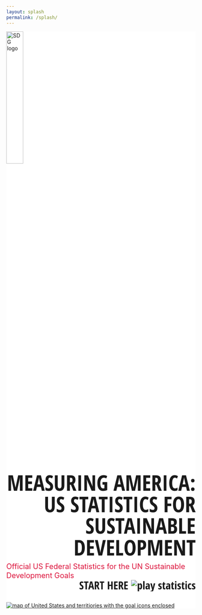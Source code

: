 ```yaml
---
layout: splash
permalink: /splash/
---
```


<style> 
.usa-grid {max-width: none;}
</style>

<link href="https://fonts.googleapis.com/css?family=Open+Sans+Condensed:700" rel="stylesheet">

<div class="usa-grid" style="background-color: #fff;">
<section class="usa-width-one-half">
<a href="https://unstats.un.org/">
<img class="" src="{{ site.baseurl }}/assets/img/en-sdg-goals-logo.png" alt="SDG logo" width="30%;"/>
</a>
<p style="font-family: 'Open Sans Condensed', sans-serif; text-align: right; font-size: 4.1em; line-height: 1; margin: 0 0 10px;">
MEASURING AMERICA:<br/>
US STATISTICS FOR<br/>
SUSTAINABLE DEVELOPMENT
</p>
<span style="color: crimson; float: right; font-size: 1.4em;">Official US Federal Statistics for the UN Sustainable Development Goals
</span>
<p style="font-family: 'Open Sans Condensed', sans-serif; text-align: right; font-size: 2.1em; line-height: 1; clear: both;">START HERE <img class="" src="{{ site.baseurl }}/assets/img/play_button.png" alt="play statistics" /></p>
</section>

<section class="usa-width-one-half">
<a href="{{ site.baseurl }}">
<img class="" src="{{ site.baseurl }}/assets/img/splash_page_map.png" alt="map of United States and territiories with the goal icons enclosed" />
</a>
</section>
</div>
